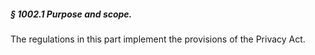 ##### § 1002.1 Purpose and scope. #####

The regulations in this part implement the provisions of the Privacy Act.